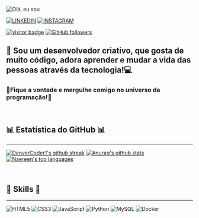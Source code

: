 ![Olá, eu sou](https://user-images.githubusercontent.com/79524519/165011395-651793bb-04bc-485a-a659-c52c1244d3dd.png)

[![LINKEDIN](https://img.shields.io/badge/LinkedIn-0077B5?style=for-the-badge&logo=linkedin&logoColor=white)](https://www.linkedin.com/in/alison-rodrigues-si/)
[![INSTAGRAM](https://img.shields.io/badge/Instagram-E4405F?style=for-the-badge&logo=instagram&logoColor=white)](https://www.instagram.com/dev.alison/)

[![visitor badge](https://visitor-badge.glitch.me/badge?page_id=Alison-Rodrigues.visitor-badge&left_text=Visitantes)](https://github.com/Alison-Rodrigues)
[![GitHub followers](https://img.shields.io/github/followers/Alison-Rodrigues.svg?style=social&label=Follow&maxAge=2592000)](https://github.com/Alison-Rodrigues?tab=followers)


## 👋 Sou um desenvolvedor criativo, que gosta de muito código, adora aprender e mudar a vida das pessoas através da tecnologia!💻
### 🚀Fique a vontade e mergulhe comigo no universo da programação!🚀
&nbsp;
## 📊 Estatística do GitHub 📊
---
[![DenverCoder1's github streak](https://github-readme-streak-stats.herokuapp.com/?user=Alison-Rodrigues&theme=shades-of-purple)](https://github.com/DenverCoder1/github-readme-streak-stats)
[![Anurag's github stats](https://github-readme-stats.vercel.app/api?username=Alison-Rodrigues&theme=dracula)](https://github.com/anuraghazra/github-readme-stats)
[![Naereen's top languages](https://github-readme-stats.vercel.app/api/top-langs/?username=Alison-Rodrigues&theme=dracula)](https://github.com/anuraghazra/github-readme-stats)

&nbsp;
## 🎯 Skills 🎯
---
![HTML5](https://img.shields.io/badge/HTML5-E34F26?style=for-the-badge&logo=html5&logoColor=white)
![CSS3](https://img.shields.io/badge/CSS3-1572B6?style=for-the-badge&logo=css3&logoColor=white)
![JavaScript](https://img.shields.io/badge/JavaScript-F7DF1E?style=for-the-badge&logo=javascript&logoColor=black)
![Python](https://img.shields.io/badge/Python-3776AB?style=for-the-badge&logo=python&logoColor=white)
![MySQL](https://img.shields.io/badge/mysql-%2300f.svg?style=for-the-badge&logo=mysql&logoColor=white)
![Docker](https://img.shields.io/badge/docker-%230db7ed.svg?style=for-the-badge&logo=docker&logoColor=white)
